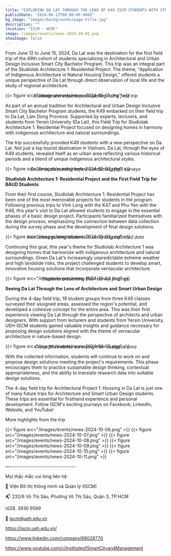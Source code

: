 ```yaml
---
title: "EXPLORING DA LAT THROUGH THE LENS OF K49 ISCM STUDENTS WITH STUDIOLAB ARCHITECTURE 1: RESIDENTIAL PROJECT"
publishDate: "2024-06-12T00:00:00.000Z"
bg_image: "images/backgrounds/page-title.jpg"
description: "" 
location: "ISCM - HCMC"
image: /images/events/news-2024-10-01.png
showImage: false
---
```


From June 12 to June 15, 2024, Da Lat was the destination for the first field trip of the 49th cohort of students specializing in Architectural and Urban Design Inclusive Smart City Bachelor Program. This trip was an integral part of the Studiolab Architecture 1: Residential Project. The theme, "Application of Indigenous Architecture in Natural Housing Design," offered students a unique perspective of Da Lat through direct observation of local life and the study of regional architecture.

{{< figure src="/images/events/news-2024-10-01.png" >}} 

_<center style="margin-top: -30px">Students and experts participating in the field trip</center>_

As part of an annual tradition for Architectural and Urban Design Inclusive Smart City Bachelor Program students, the K49 embarked on their field trip to Da Lat, Lam Dong Province. Supported by experts, lecturers, and students from Yersin University (Da Lat), this Field Trip for Studiolab Architecture 1: Residential Project focused on designing homes in harmony with indigenous architecture and natural surroundings. 

The trip successfully provided K49 students with a new perspective on Da Lat. Not just a top tourist destination in Vietnam, Da Lat, through the eyes of K49 students, revealed itself as an urban area reflecting various historical periods and a blend of unique indigenous architectural styles. 

{{< figure src="/images/events/news-2024-10-02.png" >}} 
_<center style="margin-top: -30px">Students discussing before conducting field surveys</center>_

**Studiolab Architecture 1: Residential Project and the First Field Trip for BAUD Students**

From their first course, Studiolab Architecture 1: Residential Project has been one of the most memorable projects for students in the program. Following previous trips to Vinh Long with the K47 and Phu Yen with the K48, this year's visit to Da Lat allowed students to engage in the essential phases of a basic design project. Participants familiarized themselves with the design process, emphasizing the connection between data collection during the survey phase and the development of final design solutions.

{{< figure src="/images/events/news-2024-10-03.png" >}} 
_<center style="margin-top: -30px">Instructors guiding students in analyzing collected data</center>_

Continuing this goal, this year's theme for Studiolab Architecture 1  was designing homes that harmonize with indigenous architecture and natural surroundings. Given Da Lat's increasingly unpredictable extreme weather and high landslide risks, the project challenged students to develop smart, innovative housing solutions that incorporate vernacular architecture.

{{< figure src="/images/events/news-2024-10-04.png" >}} 
_<center style="margin-top: -30px">Students presenting their survey findings</center>_

**Seeing Da Lat Through the Lens of Architecture and Smart Urban Design**

During the 4-day field trip, 19 student groups from three K49 classes surveyed their assigned areas, assessed the region's potential, and developed a cohesive concept for the entire area. This was their first experience viewing Da Lat through the perspective of architects and urban designers. With support from lecturers and students from Yersin University, UEH-ISCM students gained valuable insights and guidance necessary for proposing design solutions aligned with the theme of  vernacular architecture in nature-based design.

{{< figure src="/images/events/news-2024-10-05.png" >}} 
_<center style="margin-top: -30px">Group 10 students surveying their assigned area</center>_

With the collected information, students will continue to work on and propose design solutions meeting the project's requirements. This phase encourages them to practice sustainable design thinking, contextual appropriateness, and the ability to translate research data into suitable design solutions.

The 4-day field trip for Architectural Project 1: Housing in Da Lat is just one of many future trips for Architecture and Smart Urban Design students. These trips are essential for firsthand experience and personal development. Follow ISCM's exciting journeys on Facebook, LinkedIn, Website, and YouTube!

More highlights from the trip

{{< figure src="/images/events/news-2024-10-06.png" >}} 
{{< figure src="/images/events/news-2024-10-07.png" >}} 
{{< figure src="/images/events/news-2024-10-08.png" >}} 
{{< figure src="/images/events/news-2024-10-09.png" >}} 
{{< figure src="/images/events/news-2024-10-10.png" >}} 
{{< figure src="/images/events/news-2024-10-11.png" >}} 


—--------------------------------

Mọi thắc mắc vui lòng liên hệ:

🔰 Viện Đô thị thông minh và Quản lý (ISCM)

📬 232/6 Võ Thị Sáu, Phường Võ Thị Sáu, Quận 3, TP.HCM

📞028. 3930 9589

📩 iscm@ueh.edu.vn

https://iscm.ueh.edu.vn/

https://www.linkedin.com/company/68028770

https://www.youtube.com/c/InstituteofSmartCityandManagement
